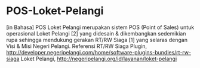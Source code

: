 POS-Loket-Pelangi
=================

[in Bahasa] POS Loket Pelangi merupakan sistem POS (Point of Sales) untuk operasional Loket Pelangi [2] yang didesain &amp; dikembangkan sedemikian rupa sehingga mendukung gerakan RT/RW Siaga [1] yang selaras dengan Visi &amp; Misi Negeri Pelangi.  Referensi  RT/RW Siaga Plugin, http://developer.negeripelangi.com/home/software-plugins-bundles/rt-rw-siaga Loket Pelangi, http://negeripelangi.org/id/layanan/loket-pelangi